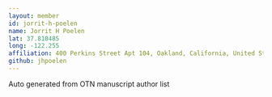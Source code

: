 ```yaml
---
layout: member
id: jorrit-h-poelen
name: Jorrit H Poelen
lat: 37.810485
long: -122.255
affiliation: 400 Perkins Street Apt 104, Oakland, California, United States
github: jhpoelen
---
```


Auto generated from OTN manuscript author list
